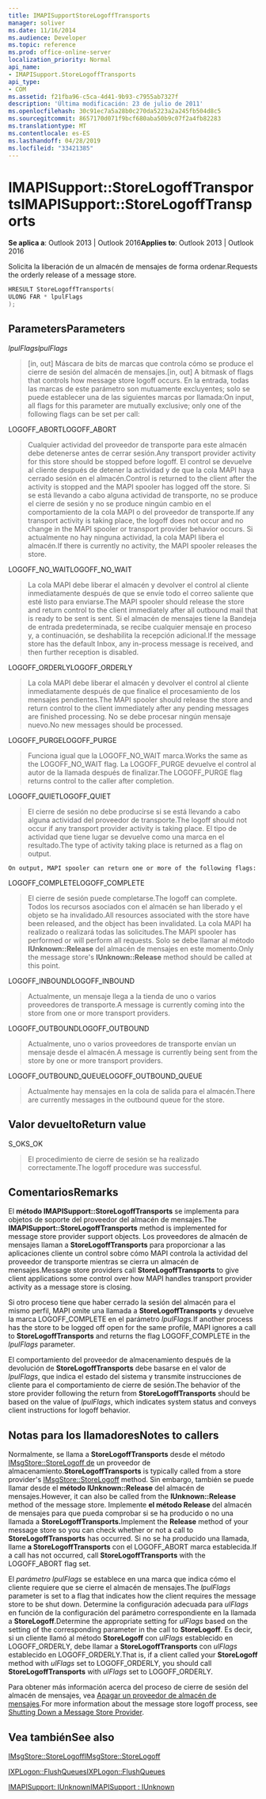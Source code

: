 ```yaml
---
title: IMAPISupportStoreLogoffTransports
manager: soliver
ms.date: 11/16/2014
ms.audience: Developer
ms.topic: reference
ms.prod: office-online-server
localization_priority: Normal
api_name:
- IMAPISupport.StoreLogoffTransports
api_type:
- COM
ms.assetid: f21fba96-c5ca-4d41-9b93-c7955ab7327f
description: 'Última modificación: 23 de julio de 2011'
ms.openlocfilehash: 30c91ec7a5a28b0c270da5223a2a245fb504d8c5
ms.sourcegitcommit: 8657170d071f9bcf680aba50b9c07f2a4fb82283
ms.translationtype: MT
ms.contentlocale: es-ES
ms.lasthandoff: 04/28/2019
ms.locfileid: "33421385"
---
```

# <a name="imapisupportstorelogofftransports"></a><span data-ttu-id="a6bc5-103">IMAPISupport::StoreLogoffTransports</span><span class="sxs-lookup"><span data-stu-id="a6bc5-103">IMAPISupport::StoreLogoffTransports</span></span>

  
  
<span data-ttu-id="a6bc5-104">**Se aplica a**: Outlook 2013 | Outlook 2016</span><span class="sxs-lookup"><span data-stu-id="a6bc5-104">**Applies to**: Outlook 2013 | Outlook 2016</span></span> 
  
<span data-ttu-id="a6bc5-105">Solicita la liberación de un almacén de mensajes de forma ordenar.</span><span class="sxs-lookup"><span data-stu-id="a6bc5-105">Requests the orderly release of a message store.</span></span>
  
```cpp
HRESULT StoreLogoffTransports(
ULONG FAR * lpulFlags
);
```

## <a name="parameters"></a><span data-ttu-id="a6bc5-106">Parameters</span><span class="sxs-lookup"><span data-stu-id="a6bc5-106">Parameters</span></span>

 <span data-ttu-id="a6bc5-107">_lpulFlags_</span><span class="sxs-lookup"><span data-stu-id="a6bc5-107">_lpulFlags_</span></span>
  
> <span data-ttu-id="a6bc5-108">[in, out] Máscara de bits de marcas que controla cómo se produce el cierre de sesión del almacén de mensajes.</span><span class="sxs-lookup"><span data-stu-id="a6bc5-108">[in, out] A bitmask of flags that controls how message store logoff occurs.</span></span> <span data-ttu-id="a6bc5-109">En la entrada, todas las marcas de este parámetro son mutuamente excluyentes; solo se puede establecer una de las siguientes marcas por llamada:</span><span class="sxs-lookup"><span data-stu-id="a6bc5-109">On input, all flags for this parameter are mutually exclusive; only one of the following flags can be set per call:</span></span>
    
<span data-ttu-id="a6bc5-110">LOGOFF_ABORT</span><span class="sxs-lookup"><span data-stu-id="a6bc5-110">LOGOFF_ABORT</span></span> 
  
> <span data-ttu-id="a6bc5-111">Cualquier actividad del proveedor de transporte para este almacén debe detenerse antes de cerrar sesión.</span><span class="sxs-lookup"><span data-stu-id="a6bc5-111">Any transport provider activity for this store should be stopped before logoff.</span></span> <span data-ttu-id="a6bc5-112">El control se devuelve al cliente después de detener la actividad y de que la cola MAPI haya cerrado sesión en el almacén.</span><span class="sxs-lookup"><span data-stu-id="a6bc5-112">Control is returned to the client after the activity is stopped and the MAPI spooler has logged off the store.</span></span> <span data-ttu-id="a6bc5-113">Si se está llevando a cabo alguna actividad de transporte, no se produce el cierre de sesión y no se produce ningún cambio en el comportamiento de la cola MAPI o del proveedor de transporte.</span><span class="sxs-lookup"><span data-stu-id="a6bc5-113">If any transport activity is taking place, the logoff does not occur and no change in the MAPI spooler or transport provider behavior occurs.</span></span> <span data-ttu-id="a6bc5-114">Si actualmente no hay ninguna actividad, la cola MAPI libera el almacén.</span><span class="sxs-lookup"><span data-stu-id="a6bc5-114">If there is currently no activity, the MAPI spooler releases the store.</span></span> 
    
<span data-ttu-id="a6bc5-115">LOGOFF_NO_WAIT</span><span class="sxs-lookup"><span data-stu-id="a6bc5-115">LOGOFF_NO_WAIT</span></span> 
  
> <span data-ttu-id="a6bc5-116">La cola MAPI debe liberar el almacén y devolver el control al cliente inmediatamente después de que se envíe todo el correo saliente que esté listo para enviarse.</span><span class="sxs-lookup"><span data-stu-id="a6bc5-116">The MAPI spooler should release the store and return control to the client immediately after all outbound mail that is ready to be sent is sent.</span></span> <span data-ttu-id="a6bc5-117">Si el almacén de mensajes tiene la Bandeja de entrada predeterminada, se recibe cualquier mensaje en proceso y, a continuación, se deshabilita la recepción adicional.</span><span class="sxs-lookup"><span data-stu-id="a6bc5-117">If the message store has the default Inbox, any in-process message is received, and then further reception is disabled.</span></span> 
    
<span data-ttu-id="a6bc5-118">LOGOFF_ORDERLY</span><span class="sxs-lookup"><span data-stu-id="a6bc5-118">LOGOFF_ORDERLY</span></span> 
  
> <span data-ttu-id="a6bc5-119">La cola MAPI debe liberar el almacén y devolver el control al cliente inmediatamente después de que finalice el procesamiento de los mensajes pendientes.</span><span class="sxs-lookup"><span data-stu-id="a6bc5-119">The MAPI spooler should release the store and return control to the client immediately after any pending messages are finished processing.</span></span> <span data-ttu-id="a6bc5-120">No se debe procesar ningún mensaje nuevo.</span><span class="sxs-lookup"><span data-stu-id="a6bc5-120">No new messages should be processed.</span></span> 
    
<span data-ttu-id="a6bc5-121">LOGOFF_PURGE</span><span class="sxs-lookup"><span data-stu-id="a6bc5-121">LOGOFF_PURGE</span></span> 
  
> <span data-ttu-id="a6bc5-122">Funciona igual que la LOGOFF_NO_WAIT marca.</span><span class="sxs-lookup"><span data-stu-id="a6bc5-122">Works the same as the LOGOFF_NO_WAIT flag.</span></span> <span data-ttu-id="a6bc5-123">La LOGOFF_PURGE devuelve el control al autor de la llamada después de finalizar.</span><span class="sxs-lookup"><span data-stu-id="a6bc5-123">The LOGOFF_PURGE flag returns control to the caller after completion.</span></span> 
    
<span data-ttu-id="a6bc5-124">LOGOFF_QUIET</span><span class="sxs-lookup"><span data-stu-id="a6bc5-124">LOGOFF_QUIET</span></span> 
  
> <span data-ttu-id="a6bc5-125">El cierre de sesión no debe producirse si se está llevando a cabo alguna actividad del proveedor de transporte.</span><span class="sxs-lookup"><span data-stu-id="a6bc5-125">The logoff should not occur if any transport provider activity is taking place.</span></span> <span data-ttu-id="a6bc5-126">El tipo de actividad que tiene lugar se devuelve como una marca en el resultado.</span><span class="sxs-lookup"><span data-stu-id="a6bc5-126">The type of activity taking place is returned as a flag on output.</span></span>
    
    On output, MAPI spooler can return one or more of the following flags:
    
<span data-ttu-id="a6bc5-127">LOGOFF_COMPLETE</span><span class="sxs-lookup"><span data-stu-id="a6bc5-127">LOGOFF_COMPLETE</span></span> 
  
> <span data-ttu-id="a6bc5-128">El cierre de sesión puede completarse.</span><span class="sxs-lookup"><span data-stu-id="a6bc5-128">The logoff can complete.</span></span> <span data-ttu-id="a6bc5-129">Todos los recursos asociados con el almacén se han liberado y el objeto se ha invalidado.</span><span class="sxs-lookup"><span data-stu-id="a6bc5-129">All resources associated with the store have been released, and the object has been invalidated.</span></span> <span data-ttu-id="a6bc5-130">La cola MAPI ha realizado o realizará todas las solicitudes.</span><span class="sxs-lookup"><span data-stu-id="a6bc5-130">The MAPI spooler has performed or will perform all requests.</span></span> <span data-ttu-id="a6bc5-131">Solo se debe llamar al método **IUnknown::Release** del almacén de mensajes en este momento.</span><span class="sxs-lookup"><span data-stu-id="a6bc5-131">Only the message store's **IUnknown::Release** method should be called at this point.</span></span> 
    
<span data-ttu-id="a6bc5-132">LOGOFF_INBOUND</span><span class="sxs-lookup"><span data-stu-id="a6bc5-132">LOGOFF_INBOUND</span></span> 
  
> <span data-ttu-id="a6bc5-133">Actualmente, un mensaje llega a la tienda de uno o varios proveedores de transporte.</span><span class="sxs-lookup"><span data-stu-id="a6bc5-133">A message is currently coming into the store from one or more transport providers.</span></span> 
    
<span data-ttu-id="a6bc5-134">LOGOFF_OUTBOUND</span><span class="sxs-lookup"><span data-stu-id="a6bc5-134">LOGOFF_OUTBOUND</span></span> 
  
> <span data-ttu-id="a6bc5-135">Actualmente, uno o varios proveedores de transporte envían un mensaje desde el almacén.</span><span class="sxs-lookup"><span data-stu-id="a6bc5-135">A message is currently being sent from the store by one or more transport providers.</span></span> 
    
<span data-ttu-id="a6bc5-136">LOGOFF_OUTBOUND_QUEUE</span><span class="sxs-lookup"><span data-stu-id="a6bc5-136">LOGOFF_OUTBOUND_QUEUE</span></span> 
  
> <span data-ttu-id="a6bc5-137">Actualmente hay mensajes en la cola de salida para el almacén.</span><span class="sxs-lookup"><span data-stu-id="a6bc5-137">There are currently messages in the outbound queue for the store.</span></span>
    
## <a name="return-value"></a><span data-ttu-id="a6bc5-138">Valor devuelto</span><span class="sxs-lookup"><span data-stu-id="a6bc5-138">Return value</span></span>

<span data-ttu-id="a6bc5-139">S_OK</span><span class="sxs-lookup"><span data-stu-id="a6bc5-139">S_OK</span></span> 
  
> <span data-ttu-id="a6bc5-140">El procedimiento de cierre de sesión se ha realizado correctamente.</span><span class="sxs-lookup"><span data-stu-id="a6bc5-140">The logoff procedure was successful.</span></span>
    
## <a name="remarks"></a><span data-ttu-id="a6bc5-141">Comentarios</span><span class="sxs-lookup"><span data-stu-id="a6bc5-141">Remarks</span></span>

<span data-ttu-id="a6bc5-142">El **método IMAPISupport::StoreLogoffTransports** se implementa para objetos de soporte del proveedor del almacén de mensajes.</span><span class="sxs-lookup"><span data-stu-id="a6bc5-142">The **IMAPISupport::StoreLogoffTransports** method is implemented for message store provider support objects.</span></span> <span data-ttu-id="a6bc5-143">Los proveedores de almacén de mensajes llaman a **StoreLogoffTransports** para proporcionar a las aplicaciones cliente un control sobre cómo MAPI controla la actividad del proveedor de transporte mientras se cierra un almacén de mensajes.</span><span class="sxs-lookup"><span data-stu-id="a6bc5-143">Message store providers call **StoreLogoffTransports** to give client applications some control over how MAPI handles transport provider activity as a message store is closing.</span></span> 
  
<span data-ttu-id="a6bc5-144">Si otro proceso tiene que haber cerrado la sesión del almacén para el mismo perfil, MAPI omite una llamada a **StoreLogoffTransports** y devuelve la marca LOGOFF_COMPLETE en el parámetro _lpulFlags._</span><span class="sxs-lookup"><span data-stu-id="a6bc5-144">If another process has the store to be logged off open for the same profile, MAPI ignores a call to **StoreLogoffTransports** and returns the flag LOGOFF_COMPLETE in the  _lpulFlags_ parameter.</span></span> 
  
<span data-ttu-id="a6bc5-145">El comportamiento del proveedor de almacenamiento después de la devolución de **StoreLogoffTransports** debe basarse en el valor de  _lpulFlags_, que indica el estado del sistema y transmite instrucciones de cliente para el comportamiento de cierre de sesión.</span><span class="sxs-lookup"><span data-stu-id="a6bc5-145">The behavior of the store provider following the return from **StoreLogoffTransports** should be based on the value of  _lpulFlags_, which indicates system status and conveys client instructions for logoff behavior.</span></span> 
  
## <a name="notes-to-callers"></a><span data-ttu-id="a6bc5-146">Notas para los llamadores</span><span class="sxs-lookup"><span data-stu-id="a6bc5-146">Notes to callers</span></span>

 <span data-ttu-id="a6bc5-147">Normalmente, se llama a **StoreLogoffTransports** desde el método [IMsgStore::StoreLogoff de](imsgstore-storelogoff.md) un proveedor de almacenamiento.</span><span class="sxs-lookup"><span data-stu-id="a6bc5-147">**StoreLogoffTransports** is typically called from a store provider's [IMsgStore::StoreLogoff](imsgstore-storelogoff.md) method.</span></span> <span data-ttu-id="a6bc5-148">Sin embargo, también se puede llamar desde el **método IUnknown::Release** del almacén de mensajes.</span><span class="sxs-lookup"><span data-stu-id="a6bc5-148">However, it can also be called from the **IUnknown::Release** method of the message store.</span></span> <span data-ttu-id="a6bc5-149">Implemente **el método Release** del almacén de mensajes para que pueda comprobar si se ha producido o no una llamada a **StoreLogoffTransports.**</span><span class="sxs-lookup"><span data-stu-id="a6bc5-149">Implement the **Release** method of your message store so you can check whether or not a call to **StoreLogoffTransports** has occurred.</span></span> <span data-ttu-id="a6bc5-150">Si no se ha producido una llamada, llame **a StoreLogoffTransports** con el LOGOFF_ABORT marca establecida.</span><span class="sxs-lookup"><span data-stu-id="a6bc5-150">If a call has not occurred, call **StoreLogoffTransports** with the LOGOFF_ABORT flag set.</span></span> 
  
<span data-ttu-id="a6bc5-151">El  _parámetro lpulFlags_ se establece en una marca que indica cómo el cliente requiere que se cierre el almacén de mensajes.</span><span class="sxs-lookup"><span data-stu-id="a6bc5-151">The  _lpulFlags_ parameter is set to a flag that indicates how the client requires the message store to be shut down.</span></span> <span data-ttu-id="a6bc5-152">Determine la configuración adecuada para  _ulFlags_ en función de la configuración del parámetro correspondiente en la llamada a **StoreLogoff**.</span><span class="sxs-lookup"><span data-stu-id="a6bc5-152">Determine the appropriate setting for  _ulFlags_ based on the setting of the corresponding parameter in the call to **StoreLogoff**.</span></span> <span data-ttu-id="a6bc5-153">Es decir, si un cliente llamó al método **StoreLogoff** con  _ulFlags_ establecido en LOGOFF_ORDERLY, debe llamar a **StoreLogoffTransports** con  _ulFlags_ establecido en LOGOFF_ORDERLY.</span><span class="sxs-lookup"><span data-stu-id="a6bc5-153">That is, if a client called your **StoreLogoff** method with  _ulFlags_ set to LOGOFF_ORDERLY, you should call **StoreLogoffTransports** with  _ulFlags_ set to LOGOFF_ORDERLY.</span></span> 
  
<span data-ttu-id="a6bc5-154">Para obtener más información acerca del proceso de cierre de sesión del almacén de mensajes, vea [Apagar un proveedor de almacén de mensajes](shutting-down-a-message-store-provider.md).</span><span class="sxs-lookup"><span data-stu-id="a6bc5-154">For more information about the message store logoff process, see [Shutting Down a Message Store Provider](shutting-down-a-message-store-provider.md).</span></span>
  
## <a name="see-also"></a><span data-ttu-id="a6bc5-155">Vea también</span><span class="sxs-lookup"><span data-stu-id="a6bc5-155">See also</span></span>



[<span data-ttu-id="a6bc5-156">IMsgStore::StoreLogoff</span><span class="sxs-lookup"><span data-stu-id="a6bc5-156">IMsgStore::StoreLogoff</span></span>](imsgstore-storelogoff.md)
  
[<span data-ttu-id="a6bc5-157">IXPLogon::FlushQueues</span><span class="sxs-lookup"><span data-stu-id="a6bc5-157">IXPLogon::FlushQueues</span></span>](ixplogon-flushqueues.md)
  
[<span data-ttu-id="a6bc5-158">IMAPISupport: IUnknown</span><span class="sxs-lookup"><span data-stu-id="a6bc5-158">IMAPISupport : IUnknown</span></span>](imapisupportiunknown.md)

